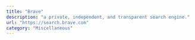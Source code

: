 ```yaml
---
title: "Brave"
description: "a private, independent, and transparent search engine."
url: "https://search.brave.com"
category: "Miscellaneous"
---
```

